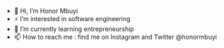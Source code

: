 - 👋 Hi, I’m Honor Mbuyi
- ⚡ I’m interested in software engineering 
- 🌱 I’m currently learning entrepreneurship 
- 📫 How to reach me : find me on Instagram and Twitter @honormbuyi
<!---
honormbuyi/honormbuyi is a ✨ special ✨ repository because its `README.md` (this file) appears on your GitHub profile.
You can click the Preview link to take a look at your changes.
--->
